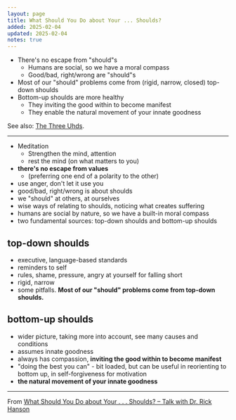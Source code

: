 ```yaml
---
layout: page
title: What Should You Do about Your ... Shoulds?
added: 2025-02-04
updated: 2025-02-04
notes: true
---
```


- There's no escape from "should"s
    - Humans are social, so we have a moral compass
    - Good/bad, right/wrong are "should"s
- Most of our "should" problems come from (rigid, narrow, closed) top-down shoulds
- Bottom-up shoulds are more healthy
    - They inviting the good within to become manifest
    - They enable the natural movement of your innate goodness

See also: [The Three Uhds](/thinking/the-three-uhds/).

---

- Meditation
    - Strengthen the mind, attention
    - rest the mind (on what matters to you)
- **there's no escape from values**
    - (preferring one end of a polarity to the other)
- use anger, don't let it use you
- good/bad, right/wrong is about shoulds
- we "should" at others, at ourselves
- wise ways of relating to shoulds, noticing what creates suffering
- humans are social by nature, so we have a built-in moral compass
- two fundamental sources: top-down shoulds and bottom-up shoulds

## top-down shoulds

- executive, language-based standards   
- reminders to self
- rules, shame, pressure, angry at yourself for falling short
- rigid, narrow
- some pitfalls. **Most of our "should" problems come from top-down shoulds.**

## bottom-up shoulds

- wider picture, taking more into account, see many causes and conditions
- assumes innate goodness
- always has compassion, **inviting the good within to become manifest**
- "doing the best you can" - bit loaded, but can be useful in reorienting to bottom up, in self-forgiveness for motivation
- **the natural movement of your innate goodness**

---

From [What Should You Do about Your . . . Shoulds? – Talk with Dr. Rick Hanson](https://www.youtube.com/watch?v=0t1FqH9j4EM)